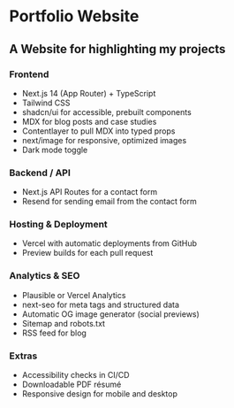 # Portfolio Website
A Website for highlighting my projects
---

### Frontend
- Next.js 14 (App Router) + TypeScript
- Tailwind CSS
- shadcn/ui for accessible, prebuilt components
- MDX for blog posts and case studies
- Contentlayer to pull MDX into typed props
- next/image for responsive, optimized images
- Dark mode toggle

### Backend / API
- Next.js API Routes for a contact form
- Resend for sending email from the contact form

### Hosting & Deployment
- Vercel with automatic deployments from GitHub
- Preview builds for each pull request

### Analytics & SEO
- Plausible or Vercel Analytics
- next-seo for meta tags and structured data
- Automatic OG image generator (social previews)
- Sitemap and robots.txt
- RSS feed for blog

### Extras
- Accessibility checks in CI/CD
- Downloadable PDF résumé
- Responsive design for mobile and desktop
